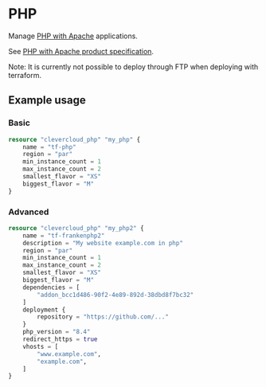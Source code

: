 # PHP

Manage [PHP with Apache](https://www.php.net/) applications.

See [PHP with Apache product specification](https://www.clever.cloud/developers/doc/applications/php/).

Note: It is currently not possible to deploy through FTP when deploying with terraform.

## Example usage

### Basic

```terraform
resource "clevercloud_php" "my_php" {
    name = "tf-php"
    region = "par"
    min_instance_count = 1
    max_instance_count = 2
    smallest_flavor = "XS"
    biggest_flavor = "M"
}
```

### Advanced

```terraform
resource "clevercloud_php" "my_php2" {
    name = "tf-frankenphp2"
    description = "My website example.com in php"
    region = "par"
    min_instance_count = 1
    max_instance_count = 2
    smallest_flavor = "XS"
    biggest_flavor = "M"
    dependencies = [
        "addon_bcc1d486-90f2-4e89-892d-38dbd8f7bc32"
    ]
    deployment {
        repository = "https://github.com/..."
    }
    php_version = "8.4"
    redirect_https = true
    vhosts = [
        "www.example.com",
        "example.com",
    ]
}
```

